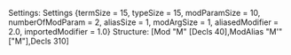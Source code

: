 Settings:
Settings {termSize = 15, typeSize = 15, modParamSize = 10, numberOfModParam = 2, aliasSize = 1, modArgSize = 1, aliasedModifier = 2.0, importedModifier = 1.0}
Structure:
[Mod "M" [Decls 40],ModAlias "M'" ["M"],Decls 310]
